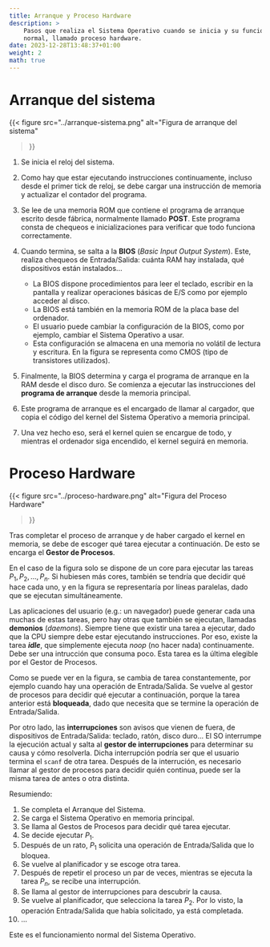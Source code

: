 ```yaml
---
title: Arranque y Proceso Hardware
description: >
    Pasos que realiza el Sistema Operativo cuando se inicia y su funcionamiento
    normal, llamado proceso hardware.
date: 2023-12-28T13:48:37+01:00
weight: 2
math: true
---
```


# Arranque del sistema

{{<
  figure
  src="../arranque-sistema.png"
  alt="Figura de arranque del sistema"
>}}

1. Se inicia el reloj del sistema.

2. Como hay que estar ejecutando instrucciones continuamente, incluso desde el
   primer tick de reloj, se debe cargar una instrucción de memoria y actualizar
   el contador del programa.

3. Se lee de una memoria ROM que contiene el programa de arranque escrito desde
   fábrica, normalmente llamado **POST**. Este programa consta de chequeos
   e inicializaciones para verificar que todo funciona correctamente.

4. Cuando termina, se salta a la **BIOS** (_Basic Input Output System_). Este,
   realiza chequeos de Entrada/Salida: cuánta RAM hay instalada, qué
   dispositivos están instalados...

     - La BIOS dispone procedimientos para leer el teclado, escribir en la
       pantalla y realizar operaciones básicas de E/S como por ejemplo acceder al
       disco.
     - La BIOS está también en la memoria ROM de la placa base del ordenador.
     - El usuario puede cambiar la configuración de la BIOS, como por ejemplo,
       cambiar el Sistema Operativo a usar.
     - Esta configuración se almacena en una memoria no volátil de lectura
       y escritura. En la figura se representa como CMOS (tipo de transistores
       utilizados).

5. Finalmente, la BIOS determina y carga el programa de arranque en la RAM desde
   el disco duro. Se comienza a ejecutar las instrucciones del **programa de
   arranque** desde la memoria principal.

6. Este programa de arranque es el encargado de llamar al cargador, que copia el
   código del kernel del Sistema Operativo a memoria principal.

7. Una vez hecho eso, será el kernel quien se encargue de todo, y mientras el
   ordenador siga encendido, el kernel seguirá en memoria.

# Proceso Hardware

{{<
  figure
  src="../proceso-hardware.png"
  alt="Figura del Proceso Hardware"
>}}

Tras completar el proceso de arranque y de haber cargado el kernel en memoria,
se debe de escoger qué tarea ejecutar a continuación. De esto se encarga el
**Gestor de Procesos**.

En el caso de la figura solo se dispone de un core para ejecutar las tareas
$P_1, P_2, \ldots, P_n$. Si hubiesen más cores, también se tendría que decidir
qué hace cada uno, y en la figura se representaría por líneas paralelas, dado
que se ejecutan simultáneamente.

Las aplicaciones del usuario (e.g.: un navegador) puede generar cada una muchas
de estas tareas, pero hay otras que también se ejecutan, llamadas **demonios**
(_daemons_). Siempre tiene que existir una tarea a ejecutar, dado que la CPU
siempre debe estar ejecutando instrucciones. Por eso, existe la tarea
_**idle**_, que simplemente ejecuta _noop_ (no hacer nada) continuamente. Debe
ser una intrucción que consuma poco. Esta tarea es la última elegible por el
Gestor de Procesos.

Como se puede ver en la figura, se cambia de tarea constantemente, por ejemplo
cuando hay una operación de Entrada/Salida. Se vuelve al gestor de procesos para
decidir qué ejecutar a continuación, porque la tarea anterior está
**bloqueada**, dado que necesita que se termine la operación de Entrada/Salida.

Por otro lado, las **interrupciones** son avisos que vienen de fuera, de
dispositivos de Entrada/Salida: teclado, ratón, disco duro... El SO interrumpe
la ejecución actual y salta al **gestor de interrupciones** para determinar su
causa y cómo resolverla. Dicha interrupción podría ser que el usuario termina el
`scanf` de otra tarea. Después de la interrución, es necesario llamar al gestor
de procesos para decidir quién continua, puede ser la misma tarea de antes
o otra distinta.

Resumiendo:

 1. Se completa el Arranque del Sistema.
 2. Se carga el Sistema Operativo en memoria principal.
 3. Se llama al Gestos de Procesos para decidir qué tarea ejecutar.
 4. Se decide ejecutar $P_1$.
 5. Después de un rato, $P_1$ solicita una operación de Entrada/Salida que lo
    bloquea.
 6. Se vuelve al planificador y se escoge otra tarea.
 8. Después de repetir el proceso un par de veces, mientras se ejecuta la tarea
    $P_n$, se recibe una interrupción.
 9. Se llama al gestor de interrupciones para descubrir la causa.
10. Se vuelve al planificador, que selecciona la tarea $P_2$. Por lo visto, la
    operación Entrada/Salida que había solicitado, ya está completada.
11. ...

Este es el funcionamiento normal del Sistema Operativo.


